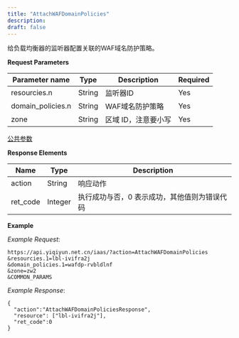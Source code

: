 ```yaml
---
title: "AttachWAFDomainPolicies"
description: 
draft: false
---
```




给负载均衡器的监听器配置关联的WAF域名防护策略。

**Request Parameters**

| Parameter name | Type | Description | Required |
| --- | --- | --- | --- |
| resourcies.n | String | 监听器ID | Yes |
| domain_policies.n | String | WAF域名防护策略 | Yes |
| zone | String | 区域 ID，注意要小写 | Yes |

[公共参数](../../../parameters/)

**Response Elements**

| Name | Type | Description |
| --- | --- | --- |
| action | String | 响应动作 |
| ret_code | Integer | 执行成功与否，0 表示成功，其他值则为错误代码 |

**Example**

_Example Request_:

```
https://api.yiqiyun.net.cn/iaas/?action=AttachWAFDomainPolicies
&resourcies.1=lbl-ivifra2j
&domain_policies.1=wafdp-rvbldlnf
&zone=zw2
&COMMON_PARAMS
```

_Example Response_:

```
{
  "action":"AttachWAFDomainPoliciesResponse",
  "resource": ["lbl-ivifra2j"],
  "ret_code":0
}
```
